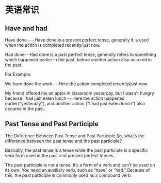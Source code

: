 # 英语常识

## Have and had

Have done --- Have done is a present perfect tense, generally it is used when the action is completed recently/just now.

Had done-- Had done is a past perfect tense, generally refers to something which happened earlier in the past, before another action also occured in the past.

For Example:

We have done the work -- Here the action completed recently/just now.

My friend offered me an apple in classroom yesterday, but I wasn't hungry because I had just eaten lunch -- Here the action happened earlier("yesterday"), and another action ("I had just eaten lunch") also occured in the past.

## Past Tense and Past Participle

The Difference Between Past Tense and Past Participle
So, what’s the difference between the past tense and the past participle?

Basically, the past tense is a tense while the past participle is a specific verb form used in the past and present perfect tenses.

The past participle is not a tense. It’s a form of a verb and can’t be used on its own. You need an auxiliary verb, such as “have” or “had.” Because of this, the past participle is commonly used as a compound verb.
